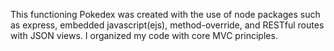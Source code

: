 This functioning Pokedex was created with the use of node packages such as express, embedded javascript(ejs), method-override, and RESTful routes with JSON views. I organized my code with core MVC principles. 
